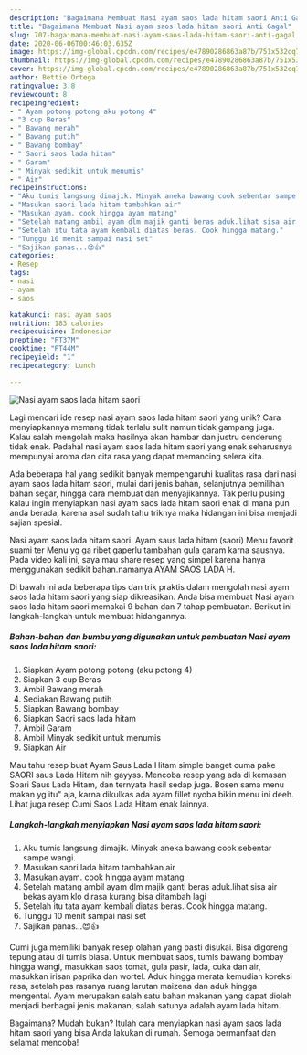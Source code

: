 ```yaml
---
description: "Bagaimana Membuat Nasi ayam saos lada hitam saori Anti Gagal"
title: "Bagaimana Membuat Nasi ayam saos lada hitam saori Anti Gagal"
slug: 707-bagaimana-membuat-nasi-ayam-saos-lada-hitam-saori-anti-gagal
date: 2020-06-06T00:46:03.635Z
image: https://img-global.cpcdn.com/recipes/e47890286863a87b/751x532cq70/nasi-ayam-saos-lada-hitam-saori-foto-resep-utama.jpg
thumbnail: https://img-global.cpcdn.com/recipes/e47890286863a87b/751x532cq70/nasi-ayam-saos-lada-hitam-saori-foto-resep-utama.jpg
cover: https://img-global.cpcdn.com/recipes/e47890286863a87b/751x532cq70/nasi-ayam-saos-lada-hitam-saori-foto-resep-utama.jpg
author: Bettie Ortega
ratingvalue: 3.8
reviewcount: 8
recipeingredient:
- " Ayam potong potong aku potong 4"
- "3 cup Beras"
- " Bawang merah"
- " Bawang putih"
- " Bawang bombay"
- " Saori saos lada hitam"
- " Garam"
- " Minyak sedikit untuk menumis"
- " Air"
recipeinstructions:
- "Aku tumis langsung dimajik. Minyak aneka bawang cook sebentar sampe wangi."
- "Masukan saori lada hitam tambahkan air"
- "Masukan ayam. cook hingga ayam matang"
- "Setelah matang ambil ayam dlm majik ganti beras aduk.lihat sisa air bekas ayam klo dirasa kurang bisa ditambah lagi"
- "Setelah itu tata ayam kembali diatas beras. Cook hingga matang."
- "Tunggu 10 menit sampai nasi set"
- "Sajikan panas...😍👍"
categories:
- Resep
tags:
- nasi
- ayam
- saos

katakunci: nasi ayam saos 
nutrition: 183 calories
recipecuisine: Indonesian
preptime: "PT37M"
cooktime: "PT44M"
recipeyield: "1"
recipecategory: Lunch

---
```



![Nasi ayam saos lada hitam saori](https://img-global.cpcdn.com/recipes/e47890286863a87b/751x532cq70/nasi-ayam-saos-lada-hitam-saori-foto-resep-utama.jpg)

Lagi mencari ide resep nasi ayam saos lada hitam saori yang unik? Cara menyiapkannya memang tidak terlalu sulit namun tidak gampang juga. Kalau salah mengolah maka hasilnya akan hambar dan justru cenderung tidak enak. Padahal nasi ayam saos lada hitam saori yang enak seharusnya mempunyai aroma dan cita rasa yang dapat memancing selera kita.

Ada beberapa hal yang sedikit banyak mempengaruhi kualitas rasa dari nasi ayam saos lada hitam saori, mulai dari jenis bahan, selanjutnya pemilihan bahan segar, hingga cara membuat dan menyajikannya. Tak perlu pusing kalau ingin menyiapkan nasi ayam saos lada hitam saori enak di mana pun anda berada, karena asal sudah tahu triknya maka hidangan ini bisa menjadi sajian spesial.

Nasi ayam saos lada hitam saori. Ayam saus lada hitam (saori) Menu favorit suami ter Menu yg ga ribet gaperlu tambahan gula garam karna sausnya. Pada video kali ini, saya mau share resep yang simpel karena hanya menggunakan sedikit bahan.namanya AYAM SAOS LADA H.


Di bawah ini ada beberapa tips dan trik praktis dalam mengolah nasi ayam saos lada hitam saori yang siap dikreasikan. Anda bisa membuat Nasi ayam saos lada hitam saori memakai 9 bahan dan 7 tahap pembuatan. Berikut ini langkah-langkah untuk membuat hidangannya.

<!--inarticleads1-->

##### Bahan-bahan dan bumbu yang digunakan untuk pembuatan Nasi ayam saos lada hitam saori:

1. Siapkan  Ayam potong potong (aku potong 4)
1. Siapkan 3 cup Beras
1. Ambil  Bawang merah
1. Sediakan  Bawang putih
1. Siapkan  Bawang bombay
1. Siapkan  Saori saos lada hitam
1. Ambil  Garam
1. Ambil  Minyak sedikit untuk menumis
1. Siapkan  Air


Mau tahu resep buat Ayam Saus Lada Hitam simple banget cuma pake SAORI saus Lada Hitam nih gayyss. Mencoba resep yang ada di kemasan Soari Saus Lada Hitam, dan ternyata hasil sedap juga. Bosen sama menu makan yg itu&#34; aja, karna dikulkas ada ayam fillet nyoba bikin menu ini deeh. Lihat juga resep Cumi Saos Lada Hitam enak lainnya. 

<!--inarticleads2-->

##### Langkah-langkah menyiapkan Nasi ayam saos lada hitam saori:

1. Aku tumis langsung dimajik. Minyak aneka bawang cook sebentar sampe wangi.
1. Masukan saori lada hitam tambahkan air
1. Masukan ayam. cook hingga ayam matang
1. Setelah matang ambil ayam dlm majik ganti beras aduk.lihat sisa air bekas ayam klo dirasa kurang bisa ditambah lagi
1. Setelah itu tata ayam kembali diatas beras. Cook hingga matang.
1. Tunggu 10 menit sampai nasi set
1. Sajikan panas...😍👍


Cumi juga memiliki banyak resep olahan yang pasti disukai. Bisa digoreng tepung atau di tumis biasa. Untuk membuat saos, tumis bawang bombay hingga wangi, masukkan saos tomat, gula pasir, lada, cuka dan air, masukkan irisan paprika dan wortel. Aduk hingga merata kemudian koreksi rasa, setelah pas rasanya ruang larutan maizena dan aduk hingga mengental. Ayam merupakan salah satu bahan makanan yang dapat diolah menjadi berbagai jenis makanan, salah satunya adalah ayam lada hitam. 

Bagaimana? Mudah bukan? Itulah cara menyiapkan nasi ayam saos lada hitam saori yang bisa Anda lakukan di rumah. Semoga bermanfaat dan selamat mencoba!

